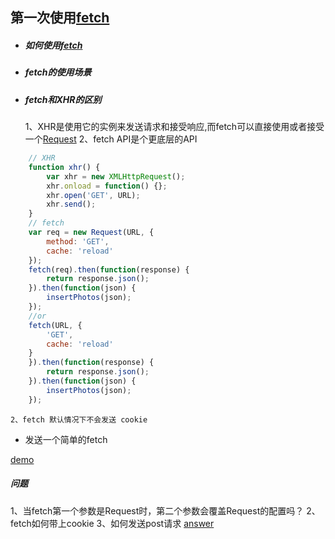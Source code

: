 ## 第一次使用[fetch](https://developer.mozilla.org/zh-CN/docs/Web/API/Fetch_API)

* ##### 如何使用[fetch]((https://developer.mozilla.org/zh-CN/docs/Web/API/WindowOrWorkerGlobalScope/fetch))

* ##### fetch的使用场景

* ##### fetch和XHR的区别

    1、XHR是使用它的实例来发送请求和接受响应,而fetch可以直接使用或者接受一个[Request](https://developer.mozilla.org/zh-CN/docs/Web/API/Request)
    2、fetch API是个更底层的API
    

``` JavaScript
    // XHR
    function xhr() {
        var xhr = new XMLHttpRequest();
        xhr.onload = function() {};
        xhr.open('GET', URL);
        xhr.send();
    }
    // fetch
    var req = new Request(URL, {
        method: 'GET',
        cache: 'reload'
    });
    fetch(req).then(function(response) {
        return response.json();
    }).then(function(json) {
        insertPhotos(json);
    });
    //or
    fetch(URL, {
        'GET',
        cache: 'reload'
    }
    }).then(function(response) {
        return response.json();
    }).then(function(json) {
        insertPhotos(json);
    });
```

    2、fetch 默认情况下不会发送 cookie

* 发送一个简单的fetch

[demo](https://github.com/smallmonsters/fetch-study/blob/master/lesson_1/answer.html)

##### 问题

1、当fetch第一个参数是Request时，第二个参数会覆盖Request的配置吗？
2、fetch如何带上cookie
3、如何发送post请求
[answer](https://github.com/smallmonsters/fetch-study/blob/master/lesson_1/index.html)
